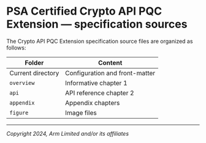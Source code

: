 <!--
SPDX-FileCopyrightText: Copyright 2024 Arm Limited and/or its affiliates <open-source-office@arm.com>
SPDX-License-Identifier: CC-BY-SA-4.0
-->

# PSA Certified Crypto API PQC Extension &mdash; specification sources

The Crypto API PQC Extension specification source files are organized as follows:

Folder | Content
-- | --
Current directory | Configuration and front-matter
`overview` | Informative chapter 1
`api` | API reference chapter 2
`appendix` | Appendix chapters
`figure` | Image files

----

*Copyright 2024, Arm Limited and/or its affiliates*
